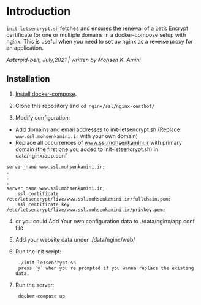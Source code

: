 # Introduction

`init-letsencrypt.sh` fetches and ensures the renewal of a Let’s
Encrypt certificate for one or multiple domains in a docker-compose
setup with nginx.
This is useful when you need to set up nginx as a reverse proxy for an
application.

_Asteroid-belt, July,2021 | written by Mohsen K. Amini_

## Installation
1. [Install docker-compose](https://docs.docker.com/compose/install/#install-compose).

2. Clone this repository and `cd nginx/ssl/nginx-certbot/`

3. Modify configuration:
- Add domains and email addresses to init-letsencrypt.sh (Replace `www.ssl.mohsenkamini.ir` with your own domain)
- Replace all occurrences of www.ssl.mohsenkamini.ir with primary domain (the first one you added to init-letsencrypt.sh) in data/nginx/app.conf
~~~
server_name www.ssl.mohsenkamini.ir;
.
.
.
server_name www.ssl.mohsenkamini.ir;
    ssl_certificate /etc/letsencrypt/live/www.ssl.mohsenkamini.ir/fullchain.pem;
    ssl_certificate_key /etc/letsencrypt/live/www.ssl.mohsenkamini.ir/privkey.pem;
~~~
4. or you could Add Your own configuration data to ./data/nginx/app.conf file

5. Add your website data under ./data/nginx/web/

6. Run the init script:

        ./init-letsencrypt.sh
        press `y` when you're prompted if you wanna replace the existing data.

7. Run the server:

        docker-compose up


